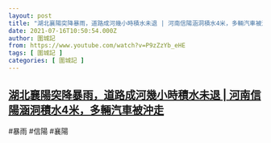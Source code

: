 ```yaml
---
layout: post
title: "湖北襄陽突降暴雨，道路成河幾小時積水未退 | 河南信陽涵洞積水4米，多輛汽車被沖走"
date: 2021-07-16T10:50:54.000Z
author: 圍城記
from: https://www.youtube.com/watch?v=P9zZzYb_eHE
tags: [ 圍城記 ]
categories: [ 圍城記 ]
---
```

<!--1626432654000-->
[湖北襄陽突降暴雨，道路成河幾小時積水未退 | 河南信陽涵洞積水4米，多輛汽車被沖走](https://www.youtube.com/watch?v=P9zZzYb_eHE)
------

<div>
#暴雨 #信陽 #襄陽
</div>
